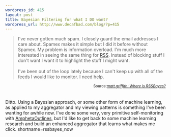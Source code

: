 ```yaml
--- 
wordpress_id: 415
layout: post
title: Bayesian Filtering for what I DO want?
wordpress_url: http://www.decafbad.com/blog/?p=415
---
```

<blockquote cite="http://matt.griffith.com/weblog/2003/05/08.html#a129">I've never gotten much spam. I closely guard the email addresses I care about. Spamex makes it simple but I did it before without Spamex. My problem is information overload. I'm much more interested in seeing the same thing for <a href="http://www.decafbad.com/twiki/bin/view/Main/RSS">RSS</a>. Instead of blocking stuff I don't want I want it to highlight the stuff I might want. 
<br /><br />
I've been out of the loop lately because I can't keep up with all of the feeds I would like to monitor. I need help.</blockquote>
<div class="credit" align="right"><small>Source:<cite><a href="http://matt.griffith.com/weblog/2003/05/08.html#a129">matt.griffith: Where is RSSBayes?</a></cite></small></div>
<br /><br />
Ditto.  Using a Bayesian approach, or some other form of machine learning, as applied
to my aggregator and my viewing patterns is something I've been wanting for awhile now.
I've done some very, very primitive self-monitoring with <a href="http://www.decafbad.com/twiki/bin/view/Main/AmphetaOutlines">AmphetaOutlines</a>, but I'd
like to get back to some machine learning research and build an enhanced
aggregator that learns what makes me click.
<!--more-->
shortname=rssbayes_now

